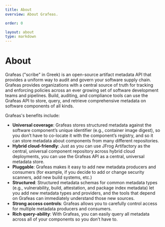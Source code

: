 ```yaml
---
title: About
overview: About Grafeas.

order: 0

layout: about
type: markdown
---
```


# About

Grafeas ("scribe" in Greek) is an open-source artifact metadata API that provides a uniform way to audit and govern your software supply chain. Grafeas provides organizations with a central source of truth for tracking and enforcing policies across an ever growing set of software development teams and pipelines. Build, auditing, and compliance tools can use the Grafeas API to store, query, and retrieve comprehensive metadata on software components of all kinds.

Grafeas's benefits include:

- **Universal coverage**: Grafeas stores structured metadata against the software component’s unique identifier (e.g., container image digest), so you don’t have to co-locate it with the component’s registry, and so it can store metadata about components from many different repositories.
- **Hybrid cloud-friendly**: Just as you can use JFrog Artifactory as the central, universal component repository across hybrid cloud deployments, you can use the Grafeas API as a central, universal metadata store.
- **Pluggable**: Grafeas makes it easy to add new metadata producers and consumers (for example, if you decide to add or change security scanners, add new build systems, etc.)
- **Structured**: Structured metadata schemas for common metadata types (e.g., vulnerability, build, attestation, and package index metadata) let you add new metadata types and providers, and the tools that depend on Grafeas can immediately understand those new sources.
- **Strong access controls**: Grafeas allows you to carefully control access for multiple metadata producers and consumers.
- **Rich query-ability**: With Grafeas, you can easily query all metadata across all of your components so you don’t have to. 
